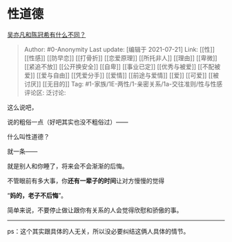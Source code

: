 # 性道德
[吴亦凡和陈冠希有什么不同？](https://www.zhihu.com/question/47496477/answer/2010081251)

> Author: #0-Anonymity
> Last update: [编辑于 2021-07-21]
> Link: [[性]] [[性感]] [[防早恋]] [[打骨折]] [[恋爱原理]] [[所托非人]] [[理由]] [[卑微]] [[紧追不放]] [[公开换安全]] [[自卑]] [[事业已定]] [[优秀与被爱]] [[不配被爱]] [[爱与自由]] [[凭爱分手]] [[爱情]] [[前途与爱情]] [[爱]] [[可爱]] [[被讨厌]] [[无目的]]
> Tag: #1-家族/1E-两性/1-亲密关系/1a-交往准则/性与性感
> 评论区:
> 泛讨论:

这么说吧，

说的粗俗一点（好吧其实也没不粗俗过）——

什么叫性道德？

就一条——

就是别人和你睡了，将来会不会渐渐的后悔。

不管眼前有多大事，你**还有一辈子的时间**让对方慢慢的觉得

“**妈的，老子不后悔**”。

简单来说，不要停止做让跟你有关系的人会觉得欣慰和骄傲的事。

---

ps：这个其实跟具体的人无关，所以没必要纠结这俩人具体的情节。
